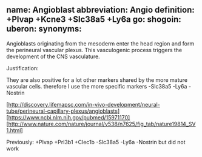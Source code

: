 name: Angioblast
abbreviation: Angio
definition: +Plvap +Kcne3 +Slc38a5 +Ly6a
go:
shogoin: 
uberon: 
synonyms:
---

Angioblasts originating from the mesoderm enter the head region and form the perineural vascular plexus. This vasculogenic process triggers the development of the CNS vasculature.

Justification:

They are also positive for a lot other markers shared by the more mature vascular cells.
therefore I use the more specific markers -Slc38a5 -Ly6a -Nostrin

[http://discovery.lifemapsc.com/in-vivo-development/neural-tube/perineural-capillary-plexus/angioblasts]
[https://www.ncbi.nlm.nih.gov/pubmed/15971170]
[http://www.nature.com/nature/journal/v538/n7625/fig_tab/nature19814_SV1.html]

Previously: +Plvap +Prl3b1 +Clec1b -Slc38a5 -Ly6a -Nostrin  but did not work
